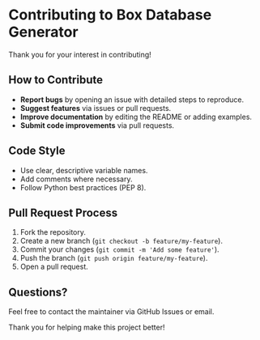 # Contributing to Box Database Generator

Thank you for your interest in contributing!

## How to Contribute

- **Report bugs** by opening an issue with detailed steps to reproduce.
- **Suggest features** via issues or pull requests.
- **Improve documentation** by editing the README or adding examples.
- **Submit code improvements** via pull requests.

## Code Style

- Use clear, descriptive variable names.
- Add comments where necessary.
- Follow Python best practices (PEP 8).

## Pull Request Process

1. Fork the repository.
2. Create a new branch (`git checkout -b feature/my-feature`).
3. Commit your changes (`git commit -m 'Add some feature'`).
4. Push the branch (`git push origin feature/my-feature`).
5. Open a pull request.

## Questions?

Feel free to contact the maintainer via GitHub Issues or email.

Thank you for helping make this project better!
